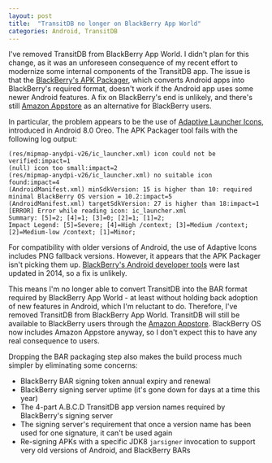 ```yaml
---
layout: post
title:  "TransitDB no longer on BlackBerry App World"
categories: Android, TransitDB
---
```


I've removed TransitDB from BlackBerry App World.
I didn't plan for this change, as it was an unforeseen consequence of my recent effort to 
modernize some internal components of the TransitDB app.
The issue is that the [BlackBerry's APK Packager](https://developer.blackberry.com/android/documentation/rpkg_with_apk_pkgr_tool.html),
which converts Android apps into BlackBerry's required format, doesn't work if the Android app uses some newer Android features.
A fix on BlackBerry's end is unlikely, and there's still 
[Amazon Appstore](https://www.amazon.ca/Carson-Lam-TransitDB-Vancouver/dp/B00RYZVCOW) as an alternative for BlackBerry users.

In particular, the problem appears to be the use of 
[Adaptive Launcher Icons](https://developer.android.com/guide/practices/ui_guidelines/icon_design_adaptive.html),
introduced in Android 8.0 Oreo. The APK Packager tool fails with the following log output:

```
(res/mipmap-anydpi-v26/ic_launcher.xml) icon could not be verified:impact=1
(null) icon too small:impact=2
(res/mipmap-anydpi-v26/ic_launcher.xml) no suitable icon found:impact=4
(AndroidManifest.xml) minSdkVersion: 15 is higher than 10: required minimal BlackBerry OS version = 10.2:impact=5
(AndroidManifest.xml) targetSdkVersion: 27 is higher than 18:impact=1
[ERROR] Error while reading icon: ic_launcher.xml
Summary: [5]=2; [4]=1; [3]=0; [2]=1; [1]=2;
Impact Legend: [5]=Severe; [4]=High /context; [3]=Medium /context; [2]=Medium-low /context; [1]=Minor;
```

For compatibility with older versions of Android, the use of Adaptive Icons includes PNG fallback versions.
However, it appears that the APK Packager isn't picking them up.
[BlackBerry's Android developer tools](https://developer.blackberry.com/android/tools/)
were last updated in 2014, so a fix is unlikely.

This means I'm no longer able to convert TransitDB into the BAR format required by BlackBerry App World -
at least without holding back adoption of new features in Android, which I'm reluctant to do.
Therefore, I've removed TransitDB from BlackBerry App World.
TransitDB will still be available to BlackBerry users through the 
[Amazon Appstore](https://www.amazon.ca/Carson-Lam-TransitDB-Vancouver/dp/B00RYZVCOW).
BlackBerry OS now includes Amazon Appstore anyway, so I don't expect this to have any real consequence to users.

Dropping the BAR packaging step also makes the build process much simpler by eliminating some concerns:

* BlackBerry BAR signing token annual expiry and renewal
* BlackBerry signing server uptime (it's gone down for days at a time this year)
* The 4-part A.B.C.D TransitDB app version names required by BlackBerry's signing server
* The signing server's requirement that once a version name has been used for one signature, it can't be used again
* Re-signing APKs with a specific JDK8 `jarsigner` invocation to support very old versions of Android, and BlackBerry BARs
